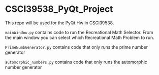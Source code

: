 # CSCI39538_PyQt_Project
This repo will be used for the PyQt Hw in CSCI39538.

```mainWindow.py``` contains code to run the Recreational Math Selector. From the main window
you can select which Recreational Math Problem to run.

```PrimeNumbGenerator.py``` contains code that only runs the prime number generator

```automorphic_numbers.py``` contains code that only runs the automorphic number generator

